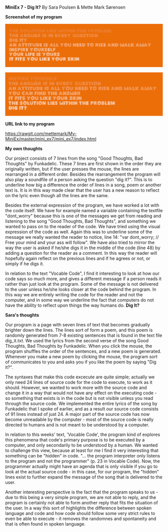 **MiniEx 7 - Dig It?** By Sara Poulsen & Mette Mark Sørensen



**Screenshot of my program**

![ScreenShot](https://github.com/mettemark/My-MiniEx/blob/master/mini_ex7/29250782_10212055453004525_1480665115_o.png)



![ScreenShot](https://github.com/mettemark/My-MiniEx/blob/master/mini_ex7/29243134_10212055453284532_1929338908_o.png)




**URL link to my program**

https://rawgit.com/mettemark/My-MiniEx/master/mini_ex7/mini_ex7/index.html




**My own thoughts**

Our project consists of 7 lines from the song "Good Thoughts, Bad Thoughts" by Funkadelic. These 7 lines are first shown in the order they are originally written, but if the user presses the mouse, the lines are rearranged in a different order. Besides the rearrangement the program will also play a soundfile of a person asking the question "dig it?". This is to underline how big a difference the order of lines in a song, poem or another text is. It is in this way made clear that the user has a new reason to reflect on the lyric even though all the lines are the same. 

Besides the external expression of the program, we have worked a lot with the code itself. We have for example named a variable containing the textfile "dont_worry" because this is one of the messages we get from reading and listening to the song "Good Thoughts, Bad Thoughts", and something we wanted to pass on to the reader of the code. 
We have tried using the visual expression of the code as well. Again this was to underline some of the message we really wanted the reader to notice, line 14: "var dont_worry; // Free your mind and your ass will follow".
We have also tried to mirror the way the user is asked if he/she digs it in the middle of the code (line 48) by adding a question for the reader as a comment. In this way the reader will hopefully again reflect on the previous lines and if he agrees or not, or simply if he digs it. 

In relation to the text "Vocable Code", I find it interesting to look at how our code says so much more, and gives a different message if a person reads it rather than just look at the program. Some of the message is not delivered to the user unless he/she looks closer at the code behind the program. In this way we are entirely writing the code for the reader and not the computer, and in some way we underline the fact that computers do not have the ability to reflect upon things the way humans do. **Dig It?**




**Sara's thoughts**

Our program is a page with seven lines of text that becomes gradually brighter down the lines. The lines sort of form a poem, and this poem is randomly generated from 7-8 existing sentences that is found in the text file dig_it.txt. We used the lyrics from the second verse of the song Good Thoughts, Bad Thoughts by Funkadelic. When you click the mouse, the program shuffles the order of the sentences, and a new poem is generated. Whenever you make a new poem by clicking the mouse, the program sort of communicates to you and asks you if you like the poem by saying "Dig it?".

The syntaxes that make this code excecute are quite simple; actually we only need 24 lines of source code for the code to execute, to work as it should. However, we wanted to work more with the source code and change it in a way that would not have any effect on the executing code - so something that exists is in the code but is not visible unless you read through the source code. We implemented the entire lyrics of the song by Funkadelic that I spoke of earlier, and as a result our source code consists of 91 lines instead of just 24. A major part of the source code has now become unreadable by the computer - most of the source code is really directed to humans and is not meant to be understood by a computer.

In relation to this weeks' text, 'Vocable Code', the program kind of explores this phenomena that code's primary purpose is to be executed by a computer, and only secondarily to be understood by a human. We wanted to challenge this view, because at least for me I find it very interesting that something can be "hidden" in code. "... the program interpreter only listens to the program and not the programmer" (p. 23 in Vocable Code). Now, the programmer actually might have an agenda that is only visible if you go to look at the actual source code - in this case, for our program, the "hidden" lines exist to further expand the message of the song that is delivered to the user.

Another interesting perspective is the fact that the program speaks to us - due to this being a very simple program, we are not able to reply, and the program is certainly not able to form another reply that fits the situation of the user. In a way this sort of highlights the difference between spoken language and code and how code should follow some very strict rules to even be able to execute - it removes the randomnes and spontaneity and that is often found in spoken language.

